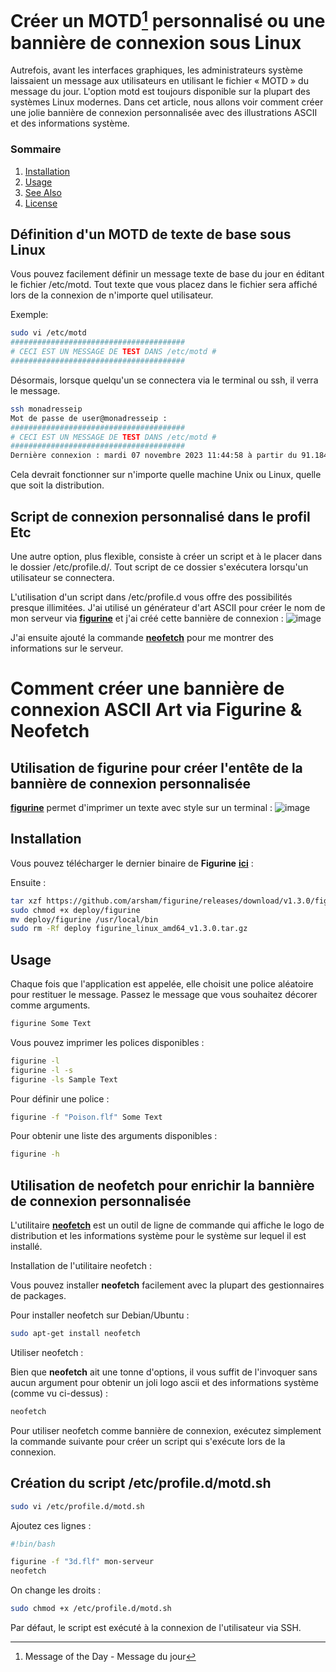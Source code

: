 # Créer un **MOTD[^*]** personnalisé ou une bannière de connexion sous Linux

Autrefois, avant les interfaces graphiques, les administrateurs système laissaient un message aux utilisateurs en utilisant le fichier « MOTD » du message du jour.
L'option motd est toujours disponible sur la plupart des systèmes Linux modernes. Dans cet article, nous allons voir comment créer une jolie bannière de connexion personnalisée avec des illustrations ASCII et des informations système.

[^*]: Message of the Day - Message du jour

### Sommaire

1. [Installation](#installation)
2. [Usage](#usage)
3. [See Also](#see-also)
4. [License](#license)

## Définition d'un MOTD de texte de base sous Linux

Vous pouvez facilement définir un message texte de base du jour en éditant le fichier /etc/motd. Tout texte que vous placez dans le fichier sera affiché lors de la connexion de n'importe quel utilisateur.

Exemple:

```bash
sudo vi /etc/motd
#######################################
# CECI EST UN MESSAGE DE TEST DANS /etc/motd #
#######################################
```

Désormais, lorsque quelqu'un se connectera via le terminal ou ssh, il verra le message.
```bash
ssh monadresseip
Mot de passe de user@monadresseip :
#######################################
# CECI EST UN MESSAGE DE TEST DANS /etc/motd #
#######################################
Dernière connexion : mardi 07 novembre 2023 11:44:58 à partir du 91.184.102.244
```

Cela devrait fonctionner sur n'importe quelle machine Unix ou Linux, quelle que soit la distribution.

## Script de connexion personnalisé dans le profil Etc

Une autre option, plus flexible, consiste à créer un script et à le placer dans le dossier /etc/profile.d/. Tout script de ce dossier s'exécutera lorsqu'un utilisateur se connectera. 

L'utilisation d'un script dans /etc/profile.d vous offre des possibilités presque illimitées. J'ai utilisé un générateur d'art ASCII pour créer le nom de mon serveur via [**figurine**](https://github.com/arsham/figurine) et j'ai créé cette bannière de connexion :
![image](https://github.com/allfab/boilerplates/assets/1840185/9d8d7991-5caf-4c44-9db9-c6a32e9834d5)

J'ai ensuite ajouté la commande [**neofetch**](https://github.com/dylanaraps/neofetch) pour me montrer des informations sur le serveur.

# Comment créer une bannière de connexion ASCII Art via Figurine & Neofetch

## Utilisation de figurine pour créer l'entête de la bannière de connexion personnalisée

[**figurine**](https://github.com/arsham/figurine) permet d'imprimer un texte avec style sur un terminal :
![image](https://github.com/allfab/boilerplates/assets/1840185/1cccf291-2730-49cb-b345-0a789d30494f)

## Installation

Vous pouvez télécharger le dernier binaire de **Figurine** [**ici**](https://github.com/arsham/figurine/releases) :

Ensuite :
```bash
tar xzf https://github.com/arsham/figurine/releases/download/v1.3.0/figurine_linux_amd64_v1.3.0.tar.gz
sudo chmod +x deploy/figurine
mv deploy/figurine /usr/local/bin
sudo rm -Rf deploy figurine_linux_amd64_v1.3.0.tar.gz
```

## Usage

Chaque fois que l'application est appelée, elle choisit une police aléatoire pour restituer le message. Passez le message que vous souhaitez décorer comme arguments.

```bash
figurine Some Text
```

Vous pouvez imprimer les polices disponibles :

```bash
figurine -l
figurine -l -s
figurine -ls Sample Text
```

Pour définir une police :

```bash
figurine -f "Poison.flf" Some Text
```

Pour obtenir une liste des arguments disponibles :

```bash
figurine -h
```


## Utilisation de neofetch pour enrichir la bannière de connexion personnalisée

L'utilitaire [**neofetch**](https://github.com/dylanaraps/neofetch) est un outil de ligne de commande qui affiche le logo de distribution et les informations système pour le système sur lequel il est installé.

Installation de l'utilitaire neofetch :

Vous pouvez installer **neofetch** facilement avec la plupart des gestionnaires de packages.

Pour installer neofetch sur Debian/Ubuntu :
```bash
sudo apt-get install neofetch
```

Utiliser neofetch :

Bien que **neofetch** ait une tonne d'options, il vous suffit de l'invoquer sans aucun argument pour obtenir un joli logo ascii et des informations système (comme vu ci-dessus) :

```bash
neofetch
```

Pour utiliser neofetch comme bannière de connexion, exécutez simplement la commande suivante pour créer un script qui s'exécute lors de la connexion.


## Création du script /etc/profile.d/motd.sh

```bash
sudo vi /etc/profile.d/motd.sh
```

Ajoutez ces lignes :
```bash
#!bin/bash

figurine -f "3d.flf" mon-serveur
neofetch
```

On change les droits :
```bash
sudo chmod +x /etc/profile.d/motd.sh
```

Par défaut, le script est exécuté à la connexion de l'utilisateur via SSH.
